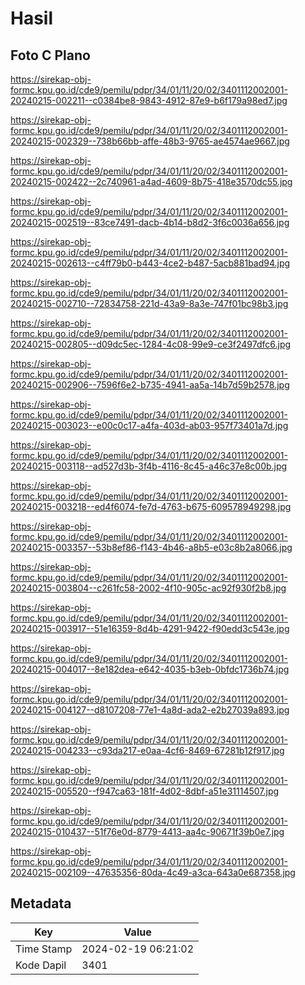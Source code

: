 # Hasil

## Foto C Plano

https://sirekap-obj-formc.kpu.go.id/cde9/pemilu/pdpr/34/01/11/20/02/3401112002001-20240215-002211--c0384be8-9843-4912-87e9-b6f179a98ed7.jpg

https://sirekap-obj-formc.kpu.go.id/cde9/pemilu/pdpr/34/01/11/20/02/3401112002001-20240215-002329--738b66bb-affe-48b3-9765-ae4574ae9667.jpg

https://sirekap-obj-formc.kpu.go.id/cde9/pemilu/pdpr/34/01/11/20/02/3401112002001-20240215-002422--2c740961-a4ad-4609-8b75-418e3570dc55.jpg

https://sirekap-obj-formc.kpu.go.id/cde9/pemilu/pdpr/34/01/11/20/02/3401112002001-20240215-002519--83ce7491-dacb-4b14-b8d2-3f6c0036a656.jpg

https://sirekap-obj-formc.kpu.go.id/cde9/pemilu/pdpr/34/01/11/20/02/3401112002001-20240215-002613--c4ff79b0-b443-4ce2-b487-5acb881bad94.jpg

https://sirekap-obj-formc.kpu.go.id/cde9/pemilu/pdpr/34/01/11/20/02/3401112002001-20240215-002710--72834758-221d-43a9-8a3e-747f01bc98b3.jpg

https://sirekap-obj-formc.kpu.go.id/cde9/pemilu/pdpr/34/01/11/20/02/3401112002001-20240215-002805--d09dc5ec-1284-4c08-99e9-ce3f2497dfc6.jpg

https://sirekap-obj-formc.kpu.go.id/cde9/pemilu/pdpr/34/01/11/20/02/3401112002001-20240215-002906--7596f6e2-b735-4941-aa5a-14b7d59b2578.jpg

https://sirekap-obj-formc.kpu.go.id/cde9/pemilu/pdpr/34/01/11/20/02/3401112002001-20240215-003023--e00c0c17-a4fa-403d-ab03-957f73401a7d.jpg

https://sirekap-obj-formc.kpu.go.id/cde9/pemilu/pdpr/34/01/11/20/02/3401112002001-20240215-003118--ad527d3b-3f4b-4116-8c45-a46c37e8c00b.jpg

https://sirekap-obj-formc.kpu.go.id/cde9/pemilu/pdpr/34/01/11/20/02/3401112002001-20240215-003218--ed4f6074-fe7d-4763-b675-609578949298.jpg

https://sirekap-obj-formc.kpu.go.id/cde9/pemilu/pdpr/34/01/11/20/02/3401112002001-20240215-003357--53b8ef86-f143-4b46-a8b5-e03c8b2a8066.jpg

https://sirekap-obj-formc.kpu.go.id/cde9/pemilu/pdpr/34/01/11/20/02/3401112002001-20240215-003804--c261fc58-2002-4f10-905c-ac92f930f2b8.jpg

https://sirekap-obj-formc.kpu.go.id/cde9/pemilu/pdpr/34/01/11/20/02/3401112002001-20240215-003917--51e16359-8d4b-4291-9422-f90edd3c543e.jpg

https://sirekap-obj-formc.kpu.go.id/cde9/pemilu/pdpr/34/01/11/20/02/3401112002001-20240215-004017--8e182dea-e642-4035-b3eb-0bfdc1736b74.jpg

https://sirekap-obj-formc.kpu.go.id/cde9/pemilu/pdpr/34/01/11/20/02/3401112002001-20240215-004127--d8107208-77e1-4a8d-ada2-e2b27039a893.jpg

https://sirekap-obj-formc.kpu.go.id/cde9/pemilu/pdpr/34/01/11/20/02/3401112002001-20240215-004233--c93da217-e0aa-4cf6-8469-67281b12f917.jpg

https://sirekap-obj-formc.kpu.go.id/cde9/pemilu/pdpr/34/01/11/20/02/3401112002001-20240215-005520--f947ca63-181f-4d02-8dbf-a51e31114507.jpg

https://sirekap-obj-formc.kpu.go.id/cde9/pemilu/pdpr/34/01/11/20/02/3401112002001-20240215-010437--51f76e0d-8779-4413-aa4c-90671f39b0e7.jpg

https://sirekap-obj-formc.kpu.go.id/cde9/pemilu/pdpr/34/01/11/20/02/3401112002001-20240215-002109--47635356-80da-4c49-a3ca-643a0e687358.jpg


## Metadata

| Key        | Value               |
| ---------- | ------------------- |
| Time Stamp | 2024-02-19 06:21:02 |
| Kode Dapil | 3401                |



